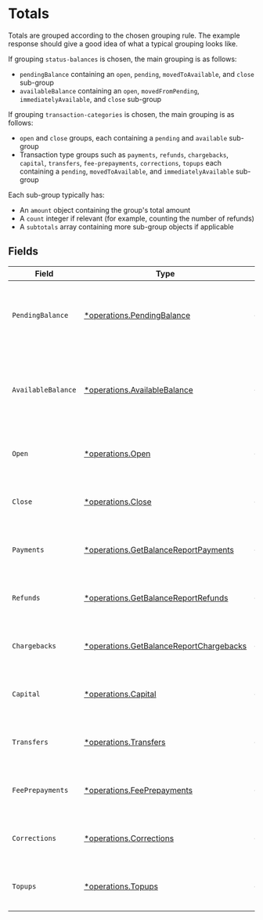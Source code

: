 # Totals

Totals are grouped according to the chosen grouping rule. The example response should give a good idea of what a
typical grouping looks like.

If grouping `status-balances` is chosen, the main grouping is as follows:

* `pendingBalance` containing an `open`, `pending`, `movedToAvailable`, and `close` sub-group
* `availableBalance` containing an `open`, `movedFromPending`, `immediatelyAvailable`, and `close` sub-group

If grouping `transaction-categories` is chosen, the main grouping is as follows:

* `open` and `close` groups, each containing a `pending` and `available` sub-group
* Transaction type groups such as `payments`, `refunds`, `chargebacks`, `capital`, `transfers`, `fee-prepayments`, `corrections`, `topups`
each containing a `pending`, `movedToAvailable`, and
`immediatelyAvailable` sub-group

Each sub-group typically has:

* An `amount` object containing the group's total amount
* A `count` integer if relevant (for example, counting the number of refunds)
* A `subtotals` array containing more sub-group objects if applicable


## Fields

| Field                                                                                             | Type                                                                                              | Required                                                                                          | Description                                                                                       |
| ------------------------------------------------------------------------------------------------- | ------------------------------------------------------------------------------------------------- | ------------------------------------------------------------------------------------------------- | ------------------------------------------------------------------------------------------------- |
| `PendingBalance`                                                                                  | [*operations.PendingBalance](../../models/operations/pendingbalance.md)                           | :heavy_minus_sign:                                                                                | The pending balance. Only available if grouping is `status-balances`.                             |
| `AvailableBalance`                                                                                | [*operations.AvailableBalance](../../models/operations/availablebalance.md)                       | :heavy_minus_sign:                                                                                | The available balance. Only available if grouping is `status-balances`.                           |
| `Open`                                                                                            | [*operations.Open](../../models/operations/open.md)                                               | :heavy_minus_sign:                                                                                | Only available on `transaction-categories` grouping.                                              |
| `Close`                                                                                           | [*operations.Close](../../models/operations/close.md)                                             | :heavy_minus_sign:                                                                                | Only available on `transaction-categories` grouping.                                              |
| `Payments`                                                                                        | [*operations.GetBalanceReportPayments](../../models/operations/getbalancereportpayments.md)       | :heavy_minus_sign:                                                                                | Only available on `transaction-categories` grouping.                                              |
| `Refunds`                                                                                         | [*operations.GetBalanceReportRefunds](../../models/operations/getbalancereportrefunds.md)         | :heavy_minus_sign:                                                                                | Only available on `transaction-categories` grouping.                                              |
| `Chargebacks`                                                                                     | [*operations.GetBalanceReportChargebacks](../../models/operations/getbalancereportchargebacks.md) | :heavy_minus_sign:                                                                                | Only available on `transaction-categories` grouping.                                              |
| `Capital`                                                                                         | [*operations.Capital](../../models/operations/capital.md)                                         | :heavy_minus_sign:                                                                                | Only available on `transaction-categories` grouping.                                              |
| `Transfers`                                                                                       | [*operations.Transfers](../../models/operations/transfers.md)                                     | :heavy_minus_sign:                                                                                | Only available on `transaction-categories` grouping.                                              |
| `FeePrepayments`                                                                                  | [*operations.FeePrepayments](../../models/operations/feeprepayments.md)                           | :heavy_minus_sign:                                                                                | Only available on `transaction-categories` grouping.                                              |
| `Corrections`                                                                                     | [*operations.Corrections](../../models/operations/corrections.md)                                 | :heavy_minus_sign:                                                                                | Only available on `transaction-categories` grouping.                                              |
| `Topups`                                                                                          | [*operations.Topups](../../models/operations/topups.md)                                           | :heavy_minus_sign:                                                                                | Only available on `transaction-categories` grouping.                                              |